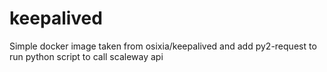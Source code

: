 keepalived
==========

Simple docker image taken from osixia/keepalived and add py2-request to run python script to call scaleway api
